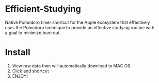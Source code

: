 # Efficient-Studying
Native Pomodoro timer shortcut for the Apple ecosystem that effectively uses the Pomodoro technique to provide an effective studying routine with a goal to minimize burn out.

# Install 
1. View raw data then will automatically download to MAC OS
2. Click add shortcut
3. ENJOY!

